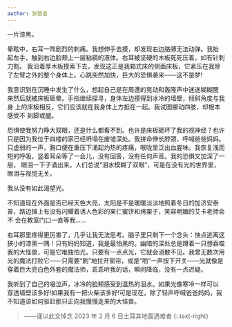 ```yaml
---
author: 张若谙
---
```


一片漆黑。

晕眩中，右耳一阵剧烈的刺痛。我想伸手去摸，却发现右边胳膊无法动弹。我抬 起左手，触到右边脸颊上一层粘稠的液体。右耳被坚硬的木板死死压着，如有针刺刀割。 我沿着厚木板摸索下去，发现这正是我箱式床的侧面床板，它紧压在我除了左臂之外的整个身体上。心跳突然加快，巨大的恐惧袭来——这不是梦!

我意识到在沉睡中发生了什么，想起自己是在周遭的晃动和轰隆声中迷迷糊糊醒 来然后就被床板砸晕。手指继续探寻，身体左边摸得到冰冷的墙壁，倾斜角度与我身 上的床板相反，它们应该就在我身体上方抵在一起。我试图挪动四肢，却根本感受不 到脚或腿。

恐惧使我努力睁大双眼，还是什么都看不到。也许是床板砸坏了我的视神经？也许只是因为我位于四楼的家已经坍塌在废墟深处。我拼命伸长脖颈，呼喊爸爸妈妈。 只虚弱的一声，胸口便在重压下涌起灼热的疼痛，喉咙里泛出血腥味。我恢复浅而短的呼吸，竖着耳朵等了一会儿，没有回答，没有任何声音。我的恐惧又加深了一层， 眼泪一下子涌出来。人们总说“泪水模糊了双眼”，可是在没有光的世界里，眼泪与视觉无关。

我从没有如此渴望光。

不知道现在外面是否已经天色大亮，太阳是不是暖暖淡淡地照着冬日的加济安泰 普，路边摊上有没有闪耀着诱人色彩的果仁蜜饼和烤栗子，笑容明媚的艾卡老师会不 会在教室门口一直等我......

右耳那里疼得更厉害了，几乎让我无法思考。脑子里只剩下一个念头：快点逃离这狭小的漆黑一隅！只有妈妈知道，我是最怕黑的。幽暗的深处总是蹲着一只想吞噬我的大怪兽，可是它唯独怕光。只要有一点点光，它就会消散不见。我曾无数次用光的魔法打败它——只需要“刷”地拉开窗帘，或是“啪”一声按下开关——光就像是穿着巨大亮白色外套的魔法师，乖乖听我的话，瞬间降临，没有一点迟疑。

我听到了自己的啜泣声，冰冷的脸颊感受到温热的泪水。如果光像寒冷一样可以 穿透墙壁该多好!如果我有一把火柴该多好!可是现在，除了轻声呼喊爸爸妈妈，我不知道该如何驱赶那只正向我慢慢走来的大怪兽。

>——谨以此文悼念 2023 年 2 月 6 日土耳其地震遇难者
> {:.text-right}
